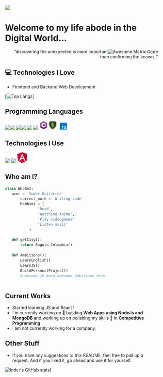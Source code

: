 <img src = https://github.com/igutisan/igutisan/blob/c580939742b3b67a2b1f186cbba8c6b281f531b7/Saved%20Pictures/hi%20there!%20im%20inder.gif />

<h1>Welcome to my life abode in the Digital World...</h1> 

<img src = 'https://github.com/MarikIshtar007/MarikIshtar007/blob/master/images/matrix.gif' alt = 'Awesome Matrix Code' align='right'/>



<div style="text-align: right">"discovering the unexpected is more important than confirming the known.." </div>

## :computer: Technologies I Love

* Frontend and Backend Web Development

[![Top Langs](https://github-readme-stats.vercel.app/api/top-langs/?username=igutisan&layout=compact)]

## Programming Languages
 <img src = 'https://github.com/MarikIshtar007/MarikIshtar007/blob/master/images/python2.png' height='30'/><img src = 'https://github.com/MarikIshtar007/MarikIshtar007/blob/master/images/html.svg' width='30'/> <img src='https://github.com/MarikIshtar007/MarikIshtar007/blob/master/images/java.svg' width='30'/><img src = 'https://github.com/MarikIshtar007/MarikIshtar007/blob/master/images/css.svg' width='30'/> <img src = 'https://github.com/MarikIshtar007/MarikIshtar007/blob/master/images/bootstrap.svg' width='33'/>
<img src = 'https://github.com/MarikIshtar007/MarikIshtar007/blob/master/images/sql.svg' width='30'/> <img src = 'https://github.com/igutisan/igutisan/blob/2b718b5efc6c9a70f5c6cb18d67bb03097233d27/Saved%20Pictures/kisspng-c-programming-language-logo-microsoft-visual-stud-atlas-portfolio-5b899192d7c600.1628571115357423548838.png' width='30' height='30'/><img src = 'https://github.com/igutisan/igutisan/blob/2b718b5efc6c9a70f5c6cb18d67bb03097233d27/Saved%20Pictures/kisspng-mongodb-nosql-document-oriented-database-portable-thessalon%C3%ADki-mongodb-user-group-thessalon%C3%ADki-g-5b639f0975a398.5970418615332554334819.png' width='30'/>
 <img src = 'https://github.com/igutisan/igutisan/blob/536634b66ff1d112c650ee8766ccfb310371765b/Saved%20Pictures/kisspng-angularjs-typescript-javascript-vue-js-5b342607e4f524.2219525715301442639378.png' width='33'/>

 
 ## Technologies I Use
  <img src = 'https://github.com/MarikIshtar007/MarikIshtar007/blob/master/images/git.svg' width='30'/> <img src = 'https://github.com/MarikIshtar007/MarikIshtar007/blob/master/images/nodejs.svg' width='33'/>
  <img src = 'https://github.com/igutisan/igutisan/blob/536634b66ff1d112c650ee8766ccfb310371765b/Saved%20Pictures/kisspng-angularjs-typescript-node-js-javascript-letter-a-5abd8d1116f291.545252181522371857094.png' width='33'/>
 
  
  
 
 ## Who am I?
 ```python
 class WhoAmI:
 	user = 'Inder Gutierrez'
		current_work = 'Writing code'
		hobbies = [
				'Read',
				'Watching Anime',
				'Play videogames'
				'Listen music'
			]
	
	def getCity():
		return Bogota_Colombia()
	
	def Ambitions():
		LearnEnglish()
		LearnJS()
		BuildPersonalProject()
		# Assume 10 more awesome ambitions here  
	
 ```
 
## Current Works
 * Started learning JS and React !!
 * I'm currently working on 🔭 building **Web Apps using NodeJs and MongoDB** and working up on polishing my skills 🌱 in **Competitive Programming**.
 * I am not currently working for a company.
 
## Other Stuff
  
  - If you have any suggestions to this README, feel free to pull up a request. And if you liked it, go ahead and use it for yourself.

![Inder's GitHub stats](https://github-readme-stats.vercel.app/api?username=igutisan&count_private=true&theme=merko)]
 
 
